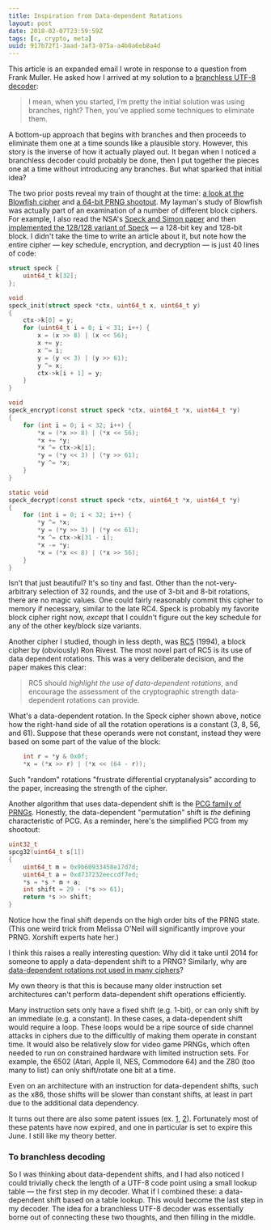 ```yaml
---
title: Inspiration from Data-dependent Rotations
layout: post
date: 2018-02-07T23:59:59Z
tags: [c, crypto, meta]
uuid: 917b72f1-3aad-3af3-075a-a4b0a6eb8a4d
---
```


This article is an expanded email I wrote in response to a question
from Frank Muller. He asked how I arrived at my solution to a
[branchless UTF-8 decoder][utf8]:

> I mean, when you started, I’m pretty the initial solution was using
> branches, right? Then, you’ve applied some techniques to eliminate
> them.

A bottom-up approach that begins with branches and then proceeds to
eliminate them one at a time sounds like a plausible story. However,
this story is the inverse of how it actually played out. It began when I
noticed a branchless decoder could probably be done, then I put together
the pieces one at a time without introducing any branches. But what
sparked that initial idea?

The two prior posts reveal my train of thought at the time: [a look at
the Blowfish cipher][bf] and [a 64-bit PRNG shootout][prng]. My
layman's study of Blowfish was actually part of an examination of a
number of different block ciphers. For example, I also read the NSA's
[Speck and Simon paper][ss] and then [implemented the 128/128 variant
of Speck][speck] — a 128-bit key and 128-bit block. I didn't take the
time to write an article about it, but note how the entire cipher —
key schedule, encryption, and decryption — is just 40 lines of code:

```c
struct speck {
    uint64_t k[32];
};

void
speck_init(struct speck *ctx, uint64_t x, uint64_t y)
{
    ctx->k[0] = y;
    for (uint64_t i = 0; i < 31; i++) {
        x = (x >> 8) | (x << 56);
        x += y;
        x ^= i;
        y = (y << 3) | (y >> 61);
        y ^= x;
        ctx->k[i + 1] = y;
    }
}

void
speck_encrypt(const struct speck *ctx, uint64_t *x, uint64_t *y)
{
    for (int i = 0; i < 32; i++) {
        *x = (*x >> 8) | (*x << 56);
        *x += *y;
        *x ^= ctx->k[i];
        *y = (*y << 3) | (*y >> 61);
        *y ^= *x;
    }
}

static void
speck_decrypt(const struct speck *ctx, uint64_t *x, uint64_t *y)
{
    for (int i = 0; i < 32; i++) {
        *y ^= *x;
        *y = (*y >> 3) | (*y << 61);
        *x ^= ctx->k[31 - i];
        *x -= *y;
        *x = (*x << 8) | (*x >> 56);
    }
}
```

Isn't that just beautiful? It's so tiny and fast. Other than the
not-very-arbitrary selection of 32 rounds, and the use of 3-bit and
8-bit rotations, there are no magic values. One could fairly
reasonably commit this cipher to memory if necessary, similar to the
late RC4. Speck is probably my favorite block cipher right now,
*except* that I couldn't figure out the key schedule for any of the
other key/block size variants.

Another cipher I studied, though in less depth, was [RC5][rc5] (1994),
a block cipher by (obviously) Ron Rivest. The most novel part of RC5
is its use of data dependent rotations. This was a very deliberate
decision, and the paper makes this clear:

> RC5 should *highlight the use of data-dependent rotations*, and
> encourage the assessment of the cryptographic strength data-dependent
> rotations can provide.

What's a data-dependent rotation. In the Speck cipher shown above,
notice how the right-hand side of all the rotation operations is a
constant (3, 8, 56, and 61). Suppose that these operands were not
constant, instead they were based on some part of the value of the
block:

```c
    int r = *y & 0x0f;
    *x = (*x >> r) | (*x << (64 - r));
```

Such "random" rotations "frustrate differential cryptanalysis" according
to the paper, increasing the strength of the cipher.

Another algorithm that uses data-dependent shift is the [PCG family of
PRNGs][pcg]. Honestly, the data-dependent "permutation" shift is *the*
defining characteristic of PCG. As a reminder, here's the simplified PCG
from my shootout:

```c
uint32_t
spcg32(uint64_t s[1])
{
    uint64_t m = 0x9b60933458e17d7d;
    uint64_t a = 0xd737232eeccdf7ed;
    *s = *s * m + a;
    int shift = 29 - (*s >> 61);
    return *s >> shift;
}
```

Notice how the final shift depends on the high order bits of the PRNG
state. (This one weird trick from Melissa O'Neil will significantly
improve your PRNG. Xorshift experts hate her.)

I think this raises a really interesting question: Why did it take until
2014 for someone to apply a data-dependent shift to a PRNG? Similarly,
why are [data-dependent rotations not used in many ciphers][ddr]?

My own theory is that this is because many older instruction set
architectures can't perform data-dependent shift operations efficiently.

Many instruction sets only have a fixed shift (e.g. 1-bit), or can
only shift by an immediate (e.g. a constant). In these cases, a
data-dependent shift would require a loop. These loops would be a ripe
source of side channel attacks in ciphers due to the difficultly of
making them operate in constant time. It would also be relatively slow
for video game PRNGs, which often needed to run on constrained
hardware with limited instruction sets. For example, the 6502 (Atari,
Apple II, NES, Commodore 64) and the Z80 (too many to list) can only
shift/rotate one bit at a time.

Even on an architecture with an instruction for data-dependent shifts,
such as the x86, those shifts will be slower than constant shifts, at
least in part due to the additional data dependency.

It turns out there are also some patent issues (ex. [1][p1], [2][p2]).
Fortunately most of these patents have now expired, and one in
particular is set to expire this June. I still like my theory better.

### To branchless decoding

So I was thinking about data-dependent shifts, and I had also noticed I
could trivially check the length of a UTF-8 code point using a small
lookup table — the first step in my decoder. What if I combined these: a
data-dependent shift based on a table lookup. This would become the last
step in my decoder. The idea for a branchless UTF-8 decoder was
essentially borne out of connecting these two thoughts, and then filling
in the middle.


[bf]: /blog/2017/09/15/
[ddr]: https://crypto.stackexchange.com/q/20325
[p1]: https://www.google.com/patents/US5724428
[p2]: https://www.google.com/patents/US6269163
[pcg]: http://www.pcg-random.org/
[prng]: /blog/2017/09/21/
[rc5]: http://people.csail.mit.edu/rivest/Rivest-rc5rev.pdf
[speck]: https://github.com/skeeto/speck-cipher
[ss]: http://eprint.iacr.org/2013/404.pdf
[utf8]: /blog/2017/10/06/
